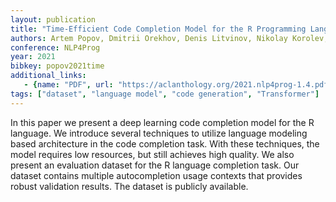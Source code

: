 ```yaml
---
layout: publication
title: "Time-Efficient Code Completion Model for the R Programming Language"
authors: Artem Popov, Dmitrii Orekhov, Denis Litvinov, Nikolay Korolev, Gleb Morgachev
conference: NLP4Prog
year: 2021
bibkey: popov2021time
additional_links:
   - {name: "PDF", url: "https://aclanthology.org/2021.nlp4prog-1.4.pdf"}
tags: ["dataset", "language model", "code generation", "Transformer"]
---
```

In this paper we present a deep learning code completion model for the R language. We introduce several techniques to utilize language modeling based architecture in the code completion task. With these techniques, the model requires low resources, but still achieves high quality. We also present an evaluation dataset for the R language completion task. Our dataset contains multiple autocompletion usage contexts that provides robust validation results. The dataset is publicly available.
